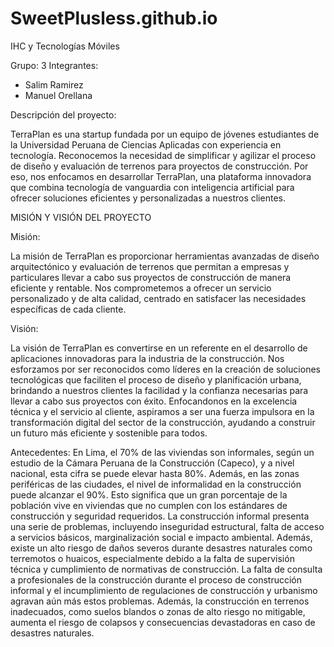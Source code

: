 # SweetPlusless.github.io
IHC y Tecnologías Móviles

Grupo: 3
Integrantes:
- Salim Ramirez
- Manuel Orellana

Descripción del proyecto: 

TerraPlan es una startup fundada por un equipo de jóvenes estudiantes de la Universidad Peruana de Ciencias Aplicadas con experiencia en tecnología. Reconocemos la necesidad de simplificar y agilizar el proceso de diseño y evaluación de terrenos para proyectos de construcción. Por eso, nos enfocamos en desarrollar TerraPlan, una plataforma innovadora que combina tecnología de vanguardia con inteligencia artificial para ofrecer soluciones eficientes y personalizadas a nuestros clientes.

MISIÓN Y VISIÓN DEL PROYECTO

Misión: 

La misión de TerraPlan es proporcionar herramientas avanzadas de diseño arquitectónico y evaluación de terrenos que permitan a empresas y particulares llevar a cabo sus proyectos de construcción de manera eficiente y rentable. Nos comprometemos a ofrecer un servicio personalizado y de alta calidad, centrado en satisfacer las necesidades específicas de cada cliente.

Visión:

La visión de TerraPlan es convertirse en un referente en el desarrollo de aplicaciones innovadoras para la industria de la construcción. Nos esforzamos por ser reconocidos como líderes en la creación de soluciones tecnológicas que faciliten el proceso de diseño y planificación urbana, brindando a nuestros clientes la facilidad y la confianza necesarias para llevar a cabo sus proyectos con éxito. Enfocandonos en la excelencia técnica y el servicio al cliente, aspiramos a ser una fuerza impulsora en la transformación digital del sector de la construcción, ayudando a construir un futuro más eficiente y sostenible para todos.

Antecedentes:
En Lima, el 70% de las viviendas son informales, según un estudio de la Cámara Peruana de la Construcción (Capeco), y a nivel nacional, esta cifra se puede elevar hasta 80%. Además, en las zonas periféricas de las ciudades, el nivel de informalidad en la construcción puede alcanzar el 90%. Esto significa que un gran porcentaje de la población vive en viviendas que no cumplen con los estándares de construcción y seguridad requeridos.
La construcción informal presenta una serie de problemas, incluyendo inseguridad estructural, falta de acceso a servicios básicos, marginalización social e impacto ambiental. Además, existe un alto riesgo de daños severos durante desastres naturales como terremotos o huaicos, especialmente debido a la falta de supervisión técnica y cumplimiento de normativas de construcción.
La falta de consulta a profesionales de la construcción durante el proceso de construcción informal y el incumplimiento de regulaciones de construcción y urbanismo agravan aún más estos problemas. Además, la construcción en terrenos inadecuados, como suelos blandos o zonas de alto riesgo no mitigable, aumenta el riesgo de colapsos y consecuencias devastadoras en caso de desastres naturales.
